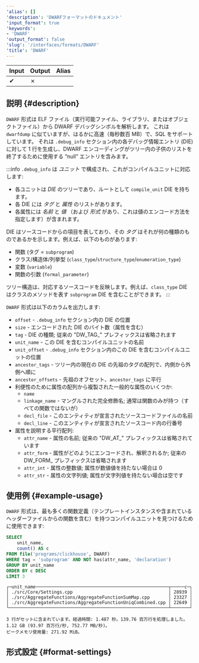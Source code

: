 ```yaml
---
'alias': []
'description': 'DWARFフォーマットのドキュメント'
'input_format': true
'keywords':
- 'DWARF'
'output_format': false
'slug': '/interfaces/formats/DWARF'
'title': 'DWARF'
---
```




| Input | Output  | Alias |
|-------|---------|-------|
| ✔     | ✗       |       |

## 説明 {#description}

`DWARF` 形式は ELF ファイル（実行可能ファイル、ライブラリ、またはオブジェクトファイル）から DWARF デバッグシンボルを解析します。 
これは `dwarfdump` に似ていますが、はるかに高速（毎秒数百 MB）で、SQL をサポートしています。 
それは `.debug_info` セクション内の各デバッグ情報エントリ (DIE) に対して 1 行を生成し、DWARF エンコーディングがツリー内の子供のリストを終了するために使用する “null” エントリを含みます。

:::info
`.debug_info` は *ユニット* で構成され、これがコンパイルユニットに対応します: 
- 各ユニットは *DIE* のツリーであり、ルートとして `compile_unit` DIE を持ちます。 
- 各 DIE には *タグ* と *属性* のリストがあります。 
- 各属性には *名前* と *値* （および *形式* があり、これは値のエンコード方法を指定します）が含まれます。 

DIE はソースコードからの項目を表しており、その *タグ* はそれが何の種類のものであるかを示します。例えば、以下のものがあります:

- 関数 (タグ = `subprogram`)
- クラス/構造体/列挙型 (`class_type`/`structure_type`/`enumeration_type`)
- 変数 (`variable`)
- 関数の引数 (`formal_parameter`)

ツリー構造は、対応するソースコードを反映します。例えば、`class_type` DIE はクラスのメソッドを表す `subprogram` DIE を含むことができます。
:::

`DWARF` 形式は以下のカラムを出力します:

- `offset` - `.debug_info` セクション内の DIE の位置
- `size` - エンコードされた DIE のバイト数（属性を含む）
- `tag` - DIE の種類; 従来の "DW_TAG_" プレフィックスは省略されます
- `unit_name` - この DIE を含むコンパイルユニットの名前
- `unit_offset` - `.debug_info` セクション内のこの DIE を含むコンパイルユニットの位置
- `ancestor_tags` - ツリー内の現在の DIE の先祖のタグの配列で、内側から外側へ順に
- `ancestor_offsets` - 先祖のオフセット、`ancestor_tags` に平行
- 利便性のために属性の配列から複製された一般的な属性のいくつか:
    - `name`
    - `linkage_name` - マングルされた完全修飾名; 通常は関数のみが持つ（すべての関数ではないが）
    - `decl_file` - このエンティティが宣言されたソースコードファイルの名前
    - `decl_line` - このエンティティが宣言されたソースコード内の行番号
- 属性を説明する平行配列:
    - `attr_name` - 属性の名前; 従来の "DW_AT_" プレフィックスは省略されています
    - `attr_form` - 属性がどのようにエンコードされ、解釈されるか; 従来の DW_FORM_ プレフィックスは省略されます
    - `attr_int` - 属性の整数値; 属性が数値値を持たない場合は 0
    - `attr_str` - 属性の文字列値; 属性が文字列値を持たない場合は空です

## 使用例 {#example-usage}

`DWARF` 形式は、最も多くの関数定義（テンプレートインスタンスや含まれているヘッダーファイルからの関数を含む）を持つコンパイルユニットを見つけるために使用できます:

```sql title="クエリ"
SELECT
    unit_name,
    count() AS c
FROM file('programs/clickhouse', DWARF)
WHERE tag = 'subprogram' AND NOT has(attr_name, 'declaration')
GROUP BY unit_name
ORDER BY c DESC
LIMIT 3
```
```text title="レスポンス"
┌─unit_name──────────────────────────────────────────────────┬─────c─┐
│ ./src/Core/Settings.cpp                                    │ 28939 │
│ ./src/AggregateFunctions/AggregateFunctionSumMap.cpp       │ 23327 │
│ ./src/AggregateFunctions/AggregateFunctionUniqCombined.cpp │ 22649 │
└────────────────────────────────────────────────────────────┴───────┘

3 行がセットに含まれています。経過時間: 1.487 秒。139.76 百万行を処理しました。1.12 GB (93.97 百万行/秒, 752.77 MB/秒)。
ピークメモリ使用量: 271.92 MiB。
```

## 形式設定 {#format-settings}
